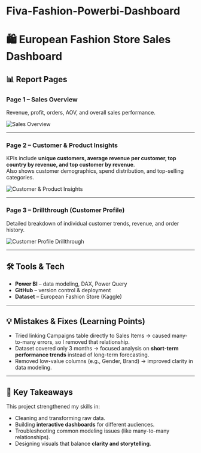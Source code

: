 # Fiva-Fashion-Powerbi-Dashboard
# 🛍️ European Fashion Store Sales Dashboard  

## 📊 Report Pages  

### **Page 1 – Sales Overview**  
Revenue, profit, orders, AOV, and overall sales performance.  

![Sales Overview](./Screenshot%202025-09-25%20220735.png)  

---

### **Page 2 – Customer & Product Insights**  
KPIs include **unique customers, average revenue per customer, top country by revenue, and top customer by revenue**.  
Also shows customer demographics, spend distribution, and top-selling categories.  

![Customer & Product Insights](./Screenshot%202025-09-25%20220804.png)  

---

### **Page 3 – Drillthrough (Customer Profile)**  
Detailed breakdown of individual customer trends, revenue, and order history.  

![Customer Profile Drillthrough](./Screenshot%202025-09-25%20220857.png)  

---

## 🛠 Tools & Tech  
- **Power BI** – data modeling, DAX, Power Query  
- **GitHub** – version control & deployment  
- **Dataset** – European Fashion Store (Kaggle)  

---

## 💡 Mistakes & Fixes (Learning Points)  
- Tried linking Campaigns table directly to Sales Items → caused many-to-many errors, so I removed that relationship.  
- Dataset covered only 3 months → focused analysis on **short-term performance trends** instead of long-term forecasting.  
- Removed low-value columns (e.g., Gender, Brand) → improved clarity in data modeling.  

---

## 🚀 Key Takeaways  
This project strengthened my skills in:  
- Cleaning and transforming raw data.  
- Building **interactive dashboards** for different audiences.  
- Troubleshooting common modeling issues (like many-to-many relationships).  
- Designing visuals that balance **clarity and storytelling**.
